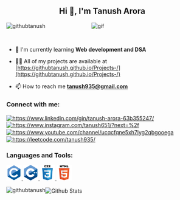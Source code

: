 <h2 align="center">Hi 👋, I'm Tanush Arora</h2>
<img align="right" alt="gif" width="280" src="https://media2.giphy.com/media/f3iwJFOVOwuy7K6FFw/giphy.gif?cid=ecf05e472kvyn8rq6elqunfokq1x259qkvrcilnyb5hlp3mc&ep=v1_gifs_related&rid=giphy.gif&ct=g">

<p align="left"> <img src="https://komarev.com/ghpvc/?username=githubtanush&label=Profile%20views&color=0e75b6&style=flat" alt="githubtanush" /> </p>

<p align="left"> <a href="https://twitter.com/" target="blank"><img src="https://img.shields.io/twitter/follow/?logo=twitter&style=for-the-badge" alt="" /></a> </p>

- 🌱 I'm currently learning **Web development and DSA**

- 👨‍💻 All of my projects are available at [https://githubtanush.github.io/Projects-/](https://githubtanush.github.io/Projects-/)

- 📫 How to reach me **tanush935@gmail.com**

<h3 align="left">Connect with me:</h3>
<p align="left">
<a href="https://linkedin.com/in/tanush-arora-63b355247/" target="blank"><img align="center" src="https://raw.githubusercontent.com/rahuldkjain/github-profile-readme-generator/master/src/images/icons/Social/linked-in-alt.svg" alt="https://www.linkedin.com/gin/tanush-arora-63b355247/" height="30" width="40" /></a>
<a href="https://instagram.com/tanush651/?next=%2f" target="blank"><img align="center" src="https://raw.githubusercontent.com/rahuldkjain/github-profile-readme-generator/master/src/images/icons/Social/instagram.svg" alt="https://www.instagram.com/tanush651/?next=%2f" height="30" width="40" /></a>
<a href="https://www.youtube.com/channel/UCQCfqNe5Xh7lYg2QbGOOEGA" target="blank"><img align="center" src="https://raw.githubusercontent.com/rahuldkjain/github-profile-readme-generator/master/src/images/icons/Social/youtube.svg" alt="https://www.youtube.com/channel/ucqcfqne5xh7lyg2qbgooega" height="30" width="40" /></a>
<a href="https://www.leetcode.com/tanush935/" target="blank"><img align="center" src="https://raw.githubusercontent.com/rahuldkjain/github-profile-readme-generator/master/src/images/icons/Social/leet-code.svg" alt="https://leetcode.com/tanush935/" height="30" width="40" /></a>
</p>

<h3 align="left">Languages and Tools:</h3>
<p align="left"> <a href="https://www.cprogramming.com/" target="_blank" rel="noreferrer"> 
<img src="https://raw.githubusercontent.com/devicons/devicon/master/icons/c/c-original.svg" alt="c" width="40" height="40"/> </a> <a href="https://www.w3schools.com/cpp/" target="_blank" rel="noreferrer"> 
<img src="https://raw.githubusercontent.com/devicons/devicon/master/icons/cplusplus/cplusplus-original.svg" alt="cplusplus" width="40" height="40"/> </a>
<a href="https://www.w3schools.com/css/" target="_blank" rel="noreferrer"> 
<img src="https://raw.githubusercontent.com/devicons/devicon/master/icons/css3/css3-original-wordmark.svg" alt="css3" width="40" height="40"/> </a> <a href="https://www.w3.org/html/" target="_blank" rel="noreferrer"> 
<img src="https://raw.githubusercontent.com/devicons/devicon/master/icons/html5/html5-original-wordmark.svg" alt="html5" width="40" height="40"/> </a> </p>

<p><img align="left" src="https://github-readme-stats.vercel.app/api/top-langs?username=githubtanush&show_icons=true&locale=en&layout=compact&theme=dark" alt="githubtanush" /></p>
<img align="center" src="https://github-readme-stats.vercel.app/api?username=githubtanush&include_all_commits=true&count_private=true&show_icons=true&theme=dark&line_height=27" alt="Github Stats"/>


